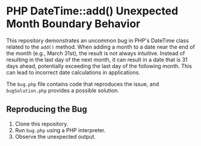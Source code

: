 # PHP DateTime::add() Unexpected Month Boundary Behavior

This repository demonstrates an uncommon bug in PHP's DateTime class related to the `add()` method. When adding a month to a date near the end of the month (e.g., March 31st), the result is not always intuitive. Instead of resulting in the last day of the next month, it can result in a date that is 31 days ahead, potentially exceeding the last day of the following month.  This can lead to incorrect date calculations in applications.

The `bug.php` file contains code that reproduces the issue, and `bugSolution.php` provides a possible solution.

## Reproducing the Bug

1. Clone this repository.
2. Run `bug.php` using a PHP interpreter.
3. Observe the unexpected output.